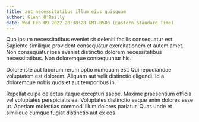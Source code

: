 ```yaml
---
title: aut necessitatibus illum eius quisquam
author: Glenn O'Reilly
date: Wed Feb 09 2022 20:38:28 GMT-0500 (Eastern Standard Time)
---
```

Quo ipsum necessitatibus eveniet sit deleniti facilis consequatur est. Sapiente similique provident consequatur exercitationem et autem amet. Non consequatur ipsa eveniet distinctio dolorem necessitatibus necessitatibus. Non doloremque consequuntur hic.

 Dolore iste aut laborum rerum optio numquam est. Qui repudiandae voluptatem est dolorem. Aliquam aut velit distinctio eligendi. Id a doloremque nobis quos et aut temporibus in.

 Repellat culpa delectus itaque excepturi saepe. Maxime praesentium officia vel voluptates perspiciatis ea. Voluptates distinctio eaque enim dolores esse ut. Aperiam molestias commodi illum dolores pariatur. Quas unde et similique cumque fugiat distinctio aut ex eos.